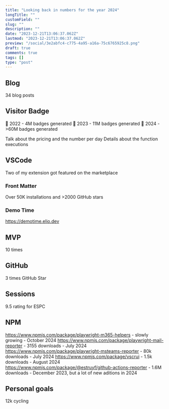 ```yaml
---
title: "Looking back in numbers for the year 2024"
longTitle: ""
customField: ""
slug: ""
description: ""
date: "2023-12-21T13:06:37.062Z"
lastmod: "2023-12-21T13:06:37.062Z"
preview: "/social/3e2abfc4-c775-4a95-a16a-75c6765925c8.png"
draft: true
comments: true
tags: []
type: "post"
---
```


## Blog

34 blog posts

## Visitor Badge

🔵 2022 - 4M badges generated
🔵 2023 - 11M badges generated
🔵 2024 - >60M badges generated

Talk about the pricing and the number per day
Details about the function executions

## VSCode 

Two of my extension got featured on the marketplace

### Front Matter

Over 50K installations and >2000 GitHub stars

### Demo Time

https://demotime.elio.dev

## MVP

10 times

## GitHub

3 times GitHub Star

## Sessions

9.5 rating for ESPC

## NPM

https://www.npmjs.com/package/playwright-m365-helpers - slowly growing - October 2024
https://www.npmjs.com/package/playwright-mail-reporter - 3155 downloads - July 2024
https://www.npmjs.com/package/playwright-msteams-reporter - 80k downloads - July 2024
https://www.npmjs.com/package/vscrui - 1.5k downloads - August 2024
https://www.npmjs.com/package/@estruyf/github-actions-reporter - 1.6M downloads - December 2023, but a lot of new aditions in 2024

## Personal goals

12k cycling